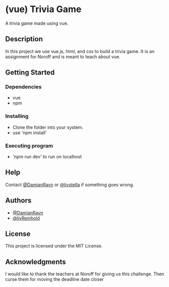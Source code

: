 # (vue) Trivia Game

A trivia game made using vue.

## Description

In this project we use vue.js, html, and css to build a trivia game. 
It is an assignment for Noroff and is meant to teach about vue.

## Getting Started

### Dependencies

* vue
* npm

### Installing

* Clone the folder into your system.
* use 'npm install'

### Executing program

* 'npm run dev' to run on localhost

## Help

Contact [@DamianRavn](https://github.com/DamianRavn) or [@livstella](https://github.com/livstella) if something goes wrong.

## Authors

* [@DamianRavn](https://github.com/DamianRavn)
* [@livReinhold](https://github.com/livstella)

## License

This project is licensed under the MIT License.

## Acknowledgments

I would like to thank the teachers at Noroff for giving us this challenge. Then curse them for moving the deadline date closer
